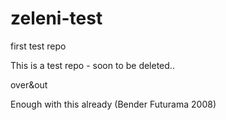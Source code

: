 # zeleni-test
first test repo

<!--- first entry --->

This is a test repo - soon to be deleted..

over&out


<!-- First branch comment -->

Enough with this already (Bender Futurama 2008)
